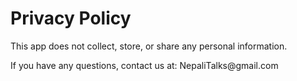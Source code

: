 <!DOCTYPE html>
<html>
<head>
  <meta charset="UTF-8">
  <title>Privacy Policy</title>
</head>
<body>
  <h1>Privacy Policy</h1>
  <p>This app does not collect, store, or share any personal information.</p>
  <p>If you have any questions, contact us at: NepaliTalks@gmail.com</p>
</body>
</html>
